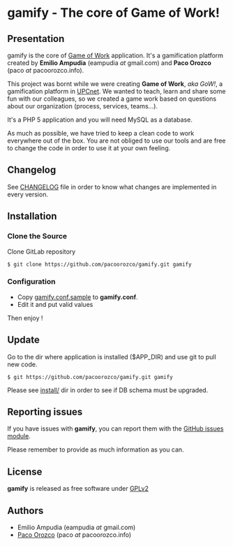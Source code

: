 # gamify - The core of Game of Work!

## Presentation

gamify is the core of [Game of Work](https://gow.upcnet.es) application. It's a gamification platform created by **Emilio Ampudia** (eampudia _at_ gmail.com) and **Paco Orozco** (paco _at_ pacoorozco.info). 

This project was bornt while we were creating **Game of Work**, _aka GoW!_, a gamification platform in [UPCnet](http://www.upcnet.es). We wanted to teach, learn and share some fun with our colleagues, so we created a game work based on questions about our organization (process, services, teams...).

It's a PHP 5 application and you will need MySQL as a database.

As much as possible, we have tried to keep a clean code to work everywhere out of the box. You are not obliged to use our tools and are free to change the code in order to use it at your own feeling.

## Changelog

See [CHANGELOG](https://github.com/pacoorozco/gamify/blob/master/CHANGELOG) file in order to know what changes are implemented in every version.

## Installation

### Clone the Source

Clone GitLab repository

```$ git clone https://github.com/pacoorozco/gamify.git gamify```

### Configuration
* Copy [gamify.conf.sample](https://github.com/pacoorozco/gamify/blob/master/gamify.conf.sample) to **gamify.conf**. 
* Edit it and put valid values

Then enjoy !

## Update

Go to the dir where application is installed ($APP_DIR) and use git to pull new code.

```$ git https://github.com/pacoorozco/gamify.git gamify```

Please see [install/](https://github.com/pacoorozco/gamify/tree/master/install) dir in order to see if DB schema must be upgraded.

## Reporting issues

If you have issues with **gamify**, you can report them with the [GitHub issues module](https://github.com/pacoorozco/gamify/issues).

Please remember to provide as much information as you can.

## License

**gamify** is released as free software under [GPLv2](http://www.gnu.org/licenses/gpl-2.0.html)

## Authors

* Emilio Ampudia (eampudia _at_ gmail.com)
* [Paco Orozco](http://pacoorozco.info) (paco _at_ pacoorozco.info)
